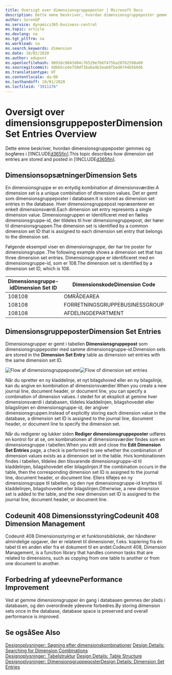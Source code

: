 ```yaml
---
title: Oversigt over dimensionsgruppeposter | Microsoft Docs
description: Dette emne beskriver, hvordan dimensionsgruppeposter gemmes og bogføres i Dynamics 365.
author: SorenGP
ms.service: dynamics365-business-central
ms.topic: article
ms.devlang: na
ms.tgt_pltfrm: na
ms.workload: na
ms.search.keywords: dimension
ms.date: 10/01/2020
ms.author: edupont
ms.openlocfilehash: 98916c0843d84c76529e7b6f475ba207b2590a08
ms.sourcegitcommit: ddbb5cede750df1baba4b3eab8fbed6744b5b9d6
ms.translationtype: HT
ms.contentlocale: da-DK
ms.lasthandoff: 10/01/2020
ms.locfileid: "3911176"
---
```

# <a name="dimension-set-entries-overview"></a><span data-ttu-id="49d78-103">Oversigt over dimensionsgruppeposter</span><span class="sxs-lookup"><span data-stu-id="49d78-103">Dimension Set Entries Overview</span></span>
<span data-ttu-id="49d78-104">Dette emne beskriver, hvordan dimensionsgruppeposter gemmes og bogføres i [!INCLUDE[d365fin](includes/d365fin_md.md)].</span><span class="sxs-lookup"><span data-stu-id="49d78-104">This topic describes how dimension set entries are stored and posted in [!INCLUDE[d365fin](includes/d365fin_md.md)].</span></span>  

## <a name="dimension-sets"></a><span data-ttu-id="49d78-105">Dimensionsopsætninger</span><span class="sxs-lookup"><span data-stu-id="49d78-105">Dimension Sets</span></span>  
<span data-ttu-id="49d78-106">En dimensionsgruppe er en entydig kombination af dimensionsværdier.</span><span class="sxs-lookup"><span data-stu-id="49d78-106">A dimension set is a unique combination of dimension values.</span></span> <span data-ttu-id="49d78-107">Det er gemt som dimensionsgruppeposter i databasen.</span><span class="sxs-lookup"><span data-stu-id="49d78-107">It is stored as dimension set entries in the database.</span></span> <span data-ttu-id="49d78-108">Hver dimensionsgruppepost repræsenterer en enkelt dimensionsværdi.</span><span class="sxs-lookup"><span data-stu-id="49d78-108">Each dimension set entry represents a single dimension value.</span></span> <span data-ttu-id="49d78-109">Dimensionsgruppen er identificeret med en fælles dimensionsgruppe-id, der tildeles til hver dimensionsgruppepost, der hører til dimensionsgruppen.</span><span class="sxs-lookup"><span data-stu-id="49d78-109">The dimension set is identified by a common dimension set ID that is assigned to each dimension set entry that belongs to the dimension set.</span></span>  

<span data-ttu-id="49d78-110">Følgende eksempel viser en dimensionsgruppe, der har tre poster for dimensionsgruppe .</span><span class="sxs-lookup"><span data-stu-id="49d78-110">The following example shows a dimension set that has three dimension set entries.</span></span> <span data-ttu-id="49d78-111">Dimensionsgruppe er identificeret med en dimensionsgruppe-id, som er 108.</span><span class="sxs-lookup"><span data-stu-id="49d78-111">The dimension set is identified by a dimension set ID, which is 108.</span></span>  

|<span data-ttu-id="49d78-112">Dimensionsgruppe-id</span><span class="sxs-lookup"><span data-stu-id="49d78-112">Dimension Set ID</span></span>|<span data-ttu-id="49d78-113">Dimensionskode</span><span class="sxs-lookup"><span data-stu-id="49d78-113">Dimension Code</span></span>|<span data-ttu-id="49d78-114">Dimensionsværdikode</span><span class="sxs-lookup"><span data-stu-id="49d78-114">Dimension Value Code</span></span>|<span data-ttu-id="49d78-115">Dimensionsværdinavn</span><span class="sxs-lookup"><span data-stu-id="49d78-115">Dimension Value Name</span></span>|  
|----------------------|--------------------|--------------------------|--------------------------|  
|<span data-ttu-id="49d78-116">108</span><span class="sxs-lookup"><span data-stu-id="49d78-116">108</span></span>|<span data-ttu-id="49d78-117">OMRÅDE</span><span class="sxs-lookup"><span data-stu-id="49d78-117">AREA</span></span>|<span data-ttu-id="49d78-118">70</span><span class="sxs-lookup"><span data-stu-id="49d78-118">70</span></span>|<span data-ttu-id="49d78-119">Nordamerika</span><span class="sxs-lookup"><span data-stu-id="49d78-119">America North</span></span>|  
|<span data-ttu-id="49d78-120">108</span><span class="sxs-lookup"><span data-stu-id="49d78-120">108</span></span>|<span data-ttu-id="49d78-121">FORRETNINGSGRUPPE</span><span class="sxs-lookup"><span data-stu-id="49d78-121">BUSINESSGROUP</span></span>|<span data-ttu-id="49d78-122">HOME</span><span class="sxs-lookup"><span data-stu-id="49d78-122">HOME</span></span>|<span data-ttu-id="49d78-123">Start</span><span class="sxs-lookup"><span data-stu-id="49d78-123">Home</span></span>|  
|<span data-ttu-id="49d78-124">108</span><span class="sxs-lookup"><span data-stu-id="49d78-124">108</span></span>|<span data-ttu-id="49d78-125">AFDELING</span><span class="sxs-lookup"><span data-stu-id="49d78-125">DEPARTMENT</span></span>|<span data-ttu-id="49d78-126">SALG</span><span class="sxs-lookup"><span data-stu-id="49d78-126">SALES</span></span>|<span data-ttu-id="49d78-127">Salg</span><span class="sxs-lookup"><span data-stu-id="49d78-127">Sales</span></span>|  

## <a name="dimension-set-entries"></a><span data-ttu-id="49d78-128">Dimensionsgruppeposter</span><span class="sxs-lookup"><span data-stu-id="49d78-128">Dimension Set Entries</span></span>  
<span data-ttu-id="49d78-129">Dimensionsgrupper er gemt i tabellen **Dimensionsgruppepost** som dimensionsgruppeposter med samme dimensionsgruppe-id.</span><span class="sxs-lookup"><span data-stu-id="49d78-129">Dimension sets are stored in the **Dimension Set Entry** table as dimension set entries with the same dimension set ID.</span></span>  

<span data-ttu-id="49d78-130">![Flow af dimensionsgruppeposter](media/dimensionentrynav7.png "Flow af dimensionsgruppeposter")</span><span class="sxs-lookup"><span data-stu-id="49d78-130">![Flow of dimension set entries](media/dimensionentrynav7.png "Flow of dimension set entries")</span></span>  

<span data-ttu-id="49d78-131">Når du opretter en ny kladdelinje, et nyt bilagshoved eller en ny bilagslinje, kan du angive en kombination af dimensionsværdier.</span><span class="sxs-lookup"><span data-stu-id="49d78-131">When you create a new journal line, document header, or document line, you can specify a combination of dimension values.</span></span> <span data-ttu-id="49d78-132">I stedet for at eksplicit at gemme hver dimensionsværdi i databasen, tildeles kladdelinjen, bilagshovedet eller bilagslinjen en dimensionsgruppe-id, der angiver dimensionsgruppen.</span><span class="sxs-lookup"><span data-stu-id="49d78-132">Instead of explicitly storing each dimension value in the database, a dimension set ID is assigned to the journal line, document header, or document line to specify the dimension set.</span></span>  

<span data-ttu-id="49d78-133">Når du redigerer og lukker siden **Rediger dimensionsgruppeposter** udføres en kontrol for at se, om kombinationen af dimensionsværdier findes som en dimensionsgruppe i tabellen.</span><span class="sxs-lookup"><span data-stu-id="49d78-133">When you edit and close the **Edit Dimension Set Entries** page, a check is performed to see whether the combination of dimension values exists as a dimension set in the table.</span></span> <span data-ttu-id="49d78-134">Hvis kombinationen findes i tabellen, tildeles den tilsvarende dimensionsgruppe-id til kladdelinjen, bilagshovedet eller bilagslinjen.</span><span class="sxs-lookup"><span data-stu-id="49d78-134">If the combination occurs in the table, then the corresponding dimension set ID is assigned to the journal line, document header, or document line.</span></span> <span data-ttu-id="49d78-135">Ellers tilføjes en ny dimensionsgruppe til tabellen, og den nye dimensionsgruppe-id knyttes til kladdelinjen, bilagshovedet eller bilagslinjen.</span><span class="sxs-lookup"><span data-stu-id="49d78-135">Otherwise, a new dimension set is added to the table, and the new dimension set ID is assigned to the journal line, document header, or document line.</span></span>

## <a name="codeunit-408-dimension-management"></a><span data-ttu-id="49d78-136">Codeunit 408 Dimensionsstyring</span><span class="sxs-lookup"><span data-stu-id="49d78-136">Codeunit 408 Dimension Management</span></span>
<span data-ttu-id="49d78-137">Codeunit 408 Dimensionsstyring er et funktionsbibliotek, der håndterer almindelige opgaver, der er relateret til dimensioner, f.eks. kopiering fra én tabel til en anden eller fra et dokument til en andet.</span><span class="sxs-lookup"><span data-stu-id="49d78-137">Codeunit 408, Dimension Management, is a function library that handles common tasks that are related to dimensions, such as copying from one table to another or from one document to another.</span></span>

## <a name="performance-improvement"></a><span data-ttu-id="49d78-138">Forbedring af ydeevne</span><span class="sxs-lookup"><span data-stu-id="49d78-138">Performance Improvement</span></span>  
<span data-ttu-id="49d78-139">Ved at gemme dimensionsgrupper én gang i databasen gemmes der plads i databasen, og den overordnede ydeevne forbedres.</span><span class="sxs-lookup"><span data-stu-id="49d78-139">By storing dimension sets once in the database, database space is preserved and overall performance is improved.</span></span>  

## <a name="see-also"></a><span data-ttu-id="49d78-140">Se også</span><span class="sxs-lookup"><span data-stu-id="49d78-140">See Also</span></span>  
<span data-ttu-id="49d78-141">[Designoplysninger: Søgning efter dimensionskombinationer](design-details-searching-for-dimension-combinations.md) </span><span class="sxs-lookup"><span data-stu-id="49d78-141">[Design Details: Searching for Dimension Combinations](design-details-searching-for-dimension-combinations.md) </span></span>  
<span data-ttu-id="49d78-142">[Designoplysninger: Tabelstruktur](design-details-table-structure.md) </span><span class="sxs-lookup"><span data-stu-id="49d78-142">[Design Details: Table Structure](design-details-table-structure.md) </span></span>  
[<span data-ttu-id="49d78-143">Designoplysninger: Dimensionsgruppeposter</span><span class="sxs-lookup"><span data-stu-id="49d78-143">Design Details: Dimension Set Entries</span></span>](design-details-dimension-set-entries.md)   

